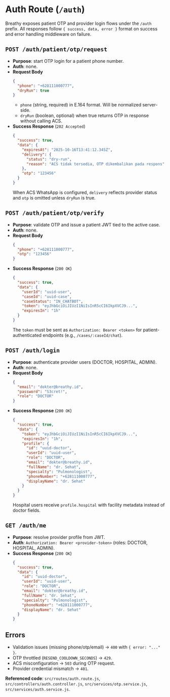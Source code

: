 # Auth Route (`/auth`)

Breathy exposes patient OTP and provider login flows under the `/auth` prefix. All responses follow `{ success, data, error }` format on success and error handling middleware on failure.

## `POST /auth/patient/otp/request`
- **Purpose**: start OTP login for a patient phone number.
- **Auth**: none.
- **Request Body**
  ```json
  {
    "phone": "+628111000777",
    "dryRun": true
  }
  ```
  - `phone` (string, required) in E.164 format. Will be normalized server-side.
  - `dryRun` (boolean, optional) when true returns OTP in response without calling ACS.
- **Success Response** (`202 Accepted`)
  ```json
  {
    "success": true,
    "data": {
      "expiresAt": "2025-10-16T13:41:12.345Z",
      "delivery": {
        "status": "dry-run",
        "reason": "ACS tidak tersedia, OTP dikembalikan pada respons"
      },
      "otp": "123456"
    }
  }
  ```
  When ACS WhatsApp is configured, `delivery` reflects provider status and `otp` is omitted unless `dryRun` is true.

## `POST /auth/patient/otp/verify`
- **Purpose**: validate OTP and issue a patient JWT tied to the active case.
- **Auth**: none.
- **Request Body**
  ```json
  {
    "phone": "+628111000777",
    "otp": "123456"
  }
  ```
- **Success Response** (`200 OK`)
  ```json
  {
    "success": true,
    "data": {
      "userId": "uuid-user",
      "caseId": "uuid-case",
      "caseStatus": "IN_CHATBOT",
      "token": "eyJhbGciOiJIUzI1NiIsInR5cCI6IkpXVCJ9...",
      "expiresIn": "1h"
    }
  }
  ```
  The `token` must be sent as `Authorization: Bearer <token>` for patient-authenticated endpoints (e.g., `/cases/:caseId/chat`).

## `POST /auth/login`
- **Purpose**: authenticate provider users (DOCTOR, HOSPITAL, ADMIN).
- **Auth**: none.
- **Request Body**
  ```json
  {
    "email": "dokter@breathy.id",
    "password": "S3cret!",
    "role": "DOCTOR"
  }
  ```
- **Success Response** (`200 OK`)
  ```json
  {
    "success": true,
    "data": {
      "token": "eyJhbGciOiJIUzI1NiIsInR5cCI6IkpXVCJ9...",
      "expiresIn": "1h",
      "profile": {
        "id": "uuid-doctor",
        "userId": "uuid-user",
        "role": "DOCTOR",
        "email": "dokter@breathy.id",
        "fullName": "dr. Sehat",
        "specialty": "Pulmonologist",
        "phoneNumber": "+628111000777",
        "displayName": "dr. Sehat"
      }
    }
  }
  ```
  Hospital users receive `profile.hospital` with facility metadata instead of doctor fields.

## `GET /auth/me`
- **Purpose**: resolve provider profile from JWT.
- **Auth**: `Authorization: Bearer <provider-token>` (roles: DOCTOR, HOSPITAL, ADMIN).
- **Success Response** (`200 OK`)
  ```json
  {
    "success": true,
    "data": {
      "id": "uuid-doctor",
      "userId": "uuid-user",
      "role": "DOCTOR",
      "email": "dokter@breathy.id",
      "fullName": "dr. Sehat",
      "specialty": "Pulmonologist",
      "phoneNumber": "+628111000777",
      "displayName": "dr. Sehat"
    }
  }
  ```

## Errors
- Validation issues (missing phone/otp/email) → `400` with `{ error: "..." }`.
- OTP throttled (`RESEND_COOLDOWN_SECONDS`) → `429`.
- ACS misconfiguration → `503` during OTP request.
- Provider credential mismatch → `401`.

**Referenced code**: `src/routes/auth.route.js`, `src/controllers/auth.controller.js`, `src/services/otp.service.js`, `src/services/auth.service.js`.
